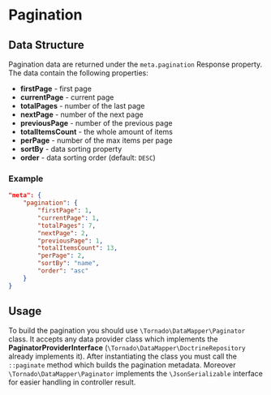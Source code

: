 # Pagination

## Data Structure

Pagination data are returned under the `meta.pagination` Response property. The data contain the following properties:

- **firstPage** - first page
- **currentPage** - current page
- **totalPages** - number of the last page
- **nextPage** - number of the next page
- **previousPage** - number of the previous page
- **totalItemsCount** - the whole amount of items
- **perPage** - number of the max items per page
- **sortBy** - data sorting property
- **order** - data sorting order (default: `DESC`)

### Example

```json
"meta": {
    "pagination": {
        "firstPage": 1,
        "currentPage": 1,
        "totalPages": 7,
        "nextPage": 2,
        "previousPage": 1,
        "totalItemsCount": 13,
        "perPage": 2,
        "sortBy": "name",
        "order": "asc"
    }
}
```

## Usage

To build the pagination you should use `\Tornado\DataMapper\Paginator` class. It accepts any data provider class which implements the **PaginatorProviderInterface** (`\Tornado\DataMapper\DoctrineRepository` already implements it). After instantiating the class you must call the `::paginate` method which builds the pagination metadata. Moreover `\Tornado\DataMapper\Paginator` implements the `\JsonSerializable` interface for easier handling in controller result.